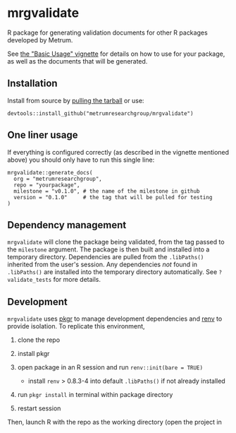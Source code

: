 # mrgvalidate
R package for generating validation documents for other R packages developed by Metrum.

See [the "Basic Usage" vignette](https://metrumresearchgroup.github.io/mrgvalidate/articles/basic_usage.html) for details on how to use for your package, as well as the documents that will be generated.

## Installation

Install from source by [pulling the tarball](https://github.com/metrumresearchgroup/mrgvalidate/releases) or use:

```
devtools::install_github("metrumresearchgroup/mrgvalidate")
```

## One liner usage

If everything is configured correctly (as described in the vignette mentioned above) you should only have to run this single line:
```
mrgvalidate::generate_docs(
  org = "metrumresearchgroup",
  repo = "yourpackage",
  milestone = "v0.1.0", # the name of the milestone in github
  version = "0.1.0"     # the tag that will be pulled for testing
)
```

## Dependency management

`mrgvalidate` will clone the package being validated, from the tag passed to the `milestone` argument. The package is then built and installed into a temporary directory. Dependencies are pulled from the `.libPaths()` inherited from the user's session. Any dependencies _not_ found in `.libPaths()` are installed into the temporary directory automatically. See `?validate_tests` for more details.

## Development

`mrgvalidate` uses [pkgr](https://github.com/metrumresearchgroup/pkgr) to manage 
development dependencies and [renv](https://rstudio.github.io/renv/) to provide 
isolation. To replicate this environment, 

1. clone the repo

2. install pkgr

3. open package in an R session and run `renv::init(bare = TRUE)` 
   - install `renv` > 0.8.3-4 into default `.libPaths()` if not already installed

3. run `pkgr install` in terminal within package directory

4. restart session

Then, launch R with the repo as the working directory (open the project in 

